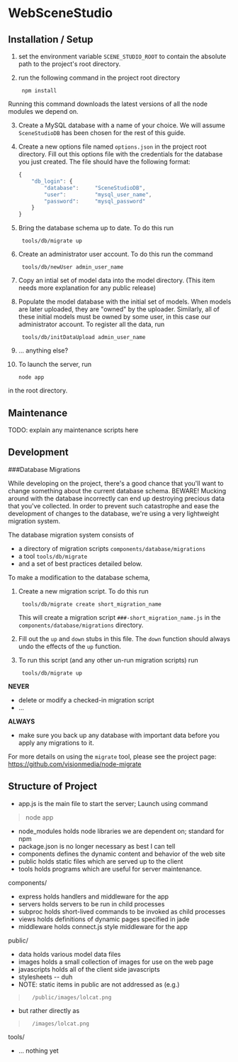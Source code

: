 WebSceneStudio
==============

Installation / Setup
--------------
1. set the environment variable `SCENE_STUDIO_ROOT` to contain the absolute
   path to the project's root directory.

2. run the following command in the project root directory

        npm install

  Running this command downloads the latest versions of all the node modules
  we depend on.

3. Create a MySQL database with a name of your choice.  We will assume
  `SceneStudioDB` has been chosen for the rest of this guide.

4. Create a new options file named `options.json` in the project root
  directory.  Fill out this options file with the credentials for
  the database you just created.  The file should have the following format:

    ```javascript
    {
        "db_login": {
            "database":     "SceneStudioDB",
            "user":         "mysql_user_name",
            "password":     "mysql_password"
        }
    }
    ```

5. Bring the database schema up to date.  To do this run

        tools/db/migrate up

6. Create an administrator user account.  To do this run the command

        tools/db/newUser admin_user_name

7. Copy an intial set of model data into the model directory.
  (This item needs more explanation for any public release)

8. Populate the model database with the initial set of models.  When models
  are later uploaded, they are "owned" by the uploader.  Similarly, all of
  these initial models must be owned by some user, in this case our
  administrator account.  To register all the data, run

        tools/db/initDataUpload admin_user_name

9. ... anything else?

10. To launch the server, run

        node app

  in the root directory.

Maintenance
--------------

TODO: explain any maintenance scripts here

Development
--------------

###Database Migrations

While developing on the project, there's a good chance that you'll want to
change something about the current database schema.  BEWARE! Mucking around
with the database incorrectly can end up destroying precious data
that you've collected.  In order to prevent such catastrophe and ease the
development of changes to the database, we're using a very lightweight
migration system.

The database migration system consists of
* a directory of migration scripts `components/database/migrations`
* a tool `tools/db/migrate`
* and a set of best practices detailed below.

To make a modification to the database schema,
1. Create a new migration script.  To do this run

        tools/db/migrate create short_migration_name

   This will create a migration script `###-short_migration_name.js` in the
   `components/database/migrations` directory.

2. Fill out the `up` and `down` stubs in this file.  The `down` function
   should always undo the effects of the `up` function.

3. To run this script (and any other un-run migration scripts) run

        tools/db/migrate up

__NEVER__
* delete or modify a checked-in migration script
* ...

__ALWAYS__
* make sure you back up any database with important data before you apply any
  migrations to it.

For more details on using the `migrate` tool, please see the project page:
https://github.com/visionmedia/node-migrate


Structure of Project
--------------

- app.js is the main file to start the server; Launch using command
> node app
- node_modules holds node libraries we are dependent on; standard for npm
- package.json is no longer necessary as best I can tell
- components defines the dynamic content and behavior of the web site
- public holds static files which are served up to the client
- tools holds programs which are useful for server maintenance.

components/
-   express holds handlers and middleware for the app
-   servers holds servers to be run in child processes
-   subproc holds short-lived commands to be invoked as child processes
-   views holds definitions of dynamic pages specified in jade
-   middleware holds connect.js style middleware for the app

public/
-   data holds various model data files
-   images holds a small collection of images for use on the web page
-   javascripts holds all of the client side javascripts
-   stylesheets -- duh
-   NOTE: static items in public are not addressed as (e.g.)
>       /public/images/lolcat.png
-   but rather directly as
>       /images/lolcat.png

tools/
-   ... nothing yet